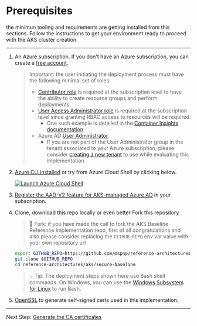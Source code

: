 # Prerequisites

the minimun tooling and requirements are getting installed from this sections.
Follow the instructions to get your environment ready to proceed with the AKS cluster
creation.

---

1. An Azure subscription. If you don't have an Azure subscription, you can create a [free account](https://azure.microsoft.com/free).

   > Important: the user initiating the deployment process must have the following minimal set of roles:
   >
   > * [Contributor role](https://docs.microsoft.com/azure/role-based-access-control/built-in-roles#contributor) is required at the subscription level to have the ability to create resource groups and perform deployments.
   > * [User Access Administrator role](https://docs.microsoft.com/azure/role-based-access-control/built-in-roles#user-access-administrator) is required at the subscription level since granting RBAC access to resources will be required.
   >   * One such example is detailed in the [Container Insights documentation](https://docs.microsoft.com/azure/azure-monitor/insights/container-insights-troubleshoot#authorization-error-during-onboarding-or-update-operation).
   > * Azure AD [User Administrator](https://docs.microsoft.com/azure/active-directory/users-groups-roles/directory-assign-admin-roles#user-administrator-permissions).
   >   * If you are not part of the User Administrator group in the tenant associated to your Azure subscription, please consider [creating a new tenant](https://docs.microsoft.com/azure/active-directory/fundamentals/active-directory-access-create-new-tenant#create-a-new-tenant-for-your-organization) to use while evaluating this implementation.

1. [Azure CLI installed](https://docs.microsoft.com/cli/azure/install-azure-cli?view=azure-cli-latest) or try from Azure Cloud Shell by clicking below.

   [![Launch Azure Cloud Shell](https://docs.microsoft.com/azure/includes/media/cloud-shell-try-it/launchcloudshell.png)](https://shell.azure.com)
1. [Register the AAD-V2 feature for AKS-managed Azure AD](https://docs.microsoft.com/azure/aks/managed-aad#before-you-begin) in your subscription.
1. Clone, download this repo locally or even better Fork this repository

   > :twisted_rightwards_arrows: Fork: if you have made the call to fork the
   > AKS Baseline Reference Implementation repo, first of all congratulations
   > and also please consider replacing the `GITHUB_REPO` env var value with
   > your own repository url

   ```bash
   export GITHUB_REPO=https://github.com/mspnp/reference-architectures.git
   git clone $GITHUB_REPO
   cd reference-architectures/aks/secure-baseline
   ```

   > :bulb: Tip: The deployment steps shown here use Bash shell commands. On Windows, you can use the [Windows Subsystem for Linux](https://docs.microsoft.com/en-us/windows/wsl/about#what-is-wsl-2) to run Bash.

1. [OpenSSL](https://github.com/openssl/openssl#download) to generate self-signed certs used in this implementation.
---
Next Step: [Generate the CA certificates](./02-ca-certificates.md)

